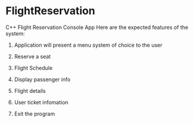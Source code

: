 # FlightReservation
C++ Flight Reservation Console App
Here are the expected features of the system:

1. Application will present a menu system of choice to the user

2. Reserve a seat

3. Flight Schedule

4. Display passenger info

5. Flight details

6. User ticket infomation

7. Exit the program
